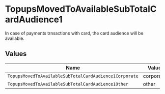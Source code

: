 # TopupsMovedToAvailableSubTotalCardAudience1

In case of payments trnsactions with card, the card audience will be available.


## Values

| Name                                                   | Value                                                  |
| ------------------------------------------------------ | ------------------------------------------------------ |
| `TopupsMovedToAvailableSubTotalCardAudience1Corporate` | corporate                                              |
| `TopupsMovedToAvailableSubTotalCardAudience1Other`     | other                                                  |